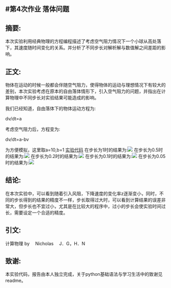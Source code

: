 ﻿#第4次作业
 落体问题
---

摘要:
-------
本次实验利用经典物理的方程编程描述了考虑空气阻力情况下一个小球从高处落下，其速度随时间变化的关系。并分析了不同步长对解析解与数值解之间差距的影响。

正文:
-----------
物体在运动的时候一般都会伴随空气阻力，使得物体的运动与理想情况下有较大的差别，本次实验考虑在原本的自由落体情形下，引入空气阻力的问题，并指出在计算物理中不同步长对实验结果可能造成的影响。

我们已经知道，自由落体下的物体运动方程为:

dv/dt=a

考虑空气阻力后，方程变为:

dv/dt=a-bv

为方便模拟，这里取a=10,b=1
[实验代码][9]
在步长为1时的结果为:![][1]
在步长为0.5时的结果为:![][2]
在步长为0.2时的结果为:![][3]
在步长为0.1时的结果为:![][4]
在步长为0.05时的结果为:![][5]


结论:
----------
在本次实验中，可以看到随着引入风阻，下降速度的变化率z逐渐变小，同时，不同的步长得到的结果的精度不一样，步长取得过大时，可以看到计算结果的误差非常大，但步长也不宜过小，尤其是在比较大的程序中，过小的步长会使实验时间过长，需要设定一个合适的精度。

引文:
------------
计算物理  by 　Nicholas 　J．G，H．N

致谢:
------------
本实验代码，报告由本人独立完成，关于python基础语法与学习生活中的致谢见readme。


  [1]: https://raw.githubusercontent.com/CrazyGarfield/computationalphysics_N2013301020041/master/4/1.png
  [2]: https://raw.githubusercontent.com/CrazyGarfield/computationalphysics_N2013301020041/master/4/0.5.png
  [3]: https://raw.githubusercontent.com/CrazyGarfield/computationalphysics_N2013301020041/master/4/0.2.png
  [4]: https://raw.githubusercontent.com/CrazyGarfield/computationalphysics_N2013301020041/master/4/0.1.png
  [5]: https://raw.githubusercontent.com/CrazyGarfield/computationalphysics_N2013301020041/master/4/0.01.png
  [9]: https://github.com/CrazyGarfield/computationalphysics_N2013301020041/blob/master/4/xia%20luo%20wen%20ti.py
